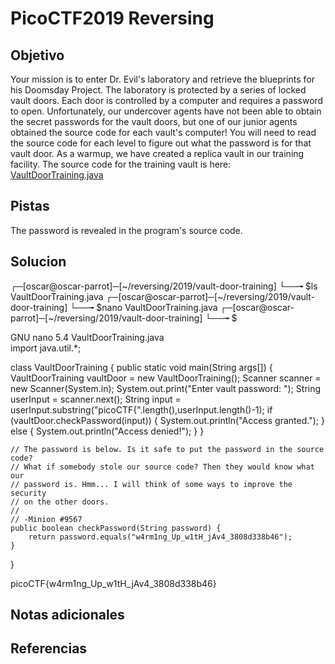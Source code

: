 # PicoCTF2019 Reversing
## Objetivo
Your mission is to enter Dr. Evil's laboratory and retrieve the blueprints for his Doomsday Project. The laboratory is protected by a series of locked vault doors. Each door is controlled by a computer and requires a password to open. Unfortunately, our undercover agents have not been able to obtain the secret passwords for the vault doors, but one of our junior agents obtained the source code for each vault's computer! You will need to read the source code for each level to figure out what the password is for that vault door. As a warmup, we have created a replica vault in our training facility. The source code for the training vault is here: [VaultDoorTraining.java](https://jupiter.challenges.picoctf.org/static/03c960ddcc761e6f7d1722d8e6212db3/VaultDoorTraining.java)
## Pistas
The password is revealed in the program's source code.
## Solucion
┌─[oscar@oscar-parrot]─[~/reversing/2019/vault-door-training]
└──╼ $ls
VaultDoorTraining.java
┌─[oscar@oscar-parrot]─[~/reversing/2019/vault-door-training]
└──╼ $nano VaultDoorTraining.java 
┌─[oscar@oscar-parrot]─[~/reversing/2019/vault-door-training]
└──╼ $

  GNU nano 5.4                                                                       VaultDoorTraining.java                                                                                 
import java.util.*;

class VaultDoorTraining {
    public static void main(String args[]) {
        VaultDoorTraining vaultDoor = new VaultDoorTraining();
        Scanner scanner = new Scanner(System.in); 
        System.out.print("Enter vault password: ");
        String userInput = scanner.next();
        String input = userInput.substring("picoCTF{".length(),userInput.length()-1);
        if (vaultDoor.checkPassword(input)) {
            System.out.println("Access granted.");
        } else {
            System.out.println("Access denied!");
        }
   }

    // The password is below. Is it safe to put the password in the source code?
    // What if somebody stole our source code? Then they would know what our
    // password is. Hmm... I will think of some ways to improve the security
    // on the other doors.
    //
    // -Minion #9567
    public boolean checkPassword(String password) {
        return password.equals("w4rm1ng_Up_w1tH_jAv4_3808d338b46");
    }
}


picoCTF{w4rm1ng_Up_w1tH_jAv4_3808d338b46}





## Notas adicionales
## Referencias 
